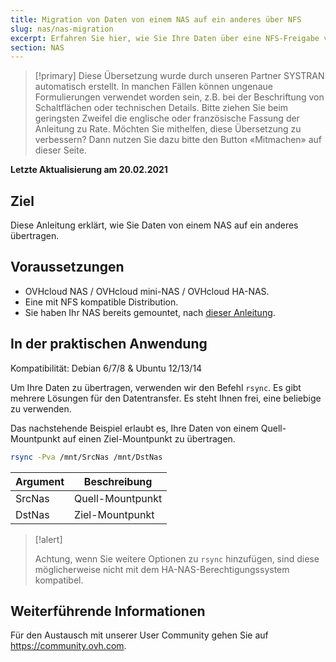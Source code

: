 ```yaml
---
title: Migration von Daten von einem NAS auf ein anderes über NFS
slug: nas/nas-migration
excerpt: Erfahren Sie hier, wie Sie Ihre Daten über eine NFS-Freigabe von einem NAS auf ein anderes migrieren.
section: NAS
---
```


> [!primary]
> Diese Übersetzung wurde durch unseren Partner SYSTRAN automatisch erstellt. In manchen Fällen können ungenaue Formulierungen verwendet worden sein, z.B. bei der Beschriftung von Schaltflächen oder technischen Details. Bitte ziehen Sie beim geringsten Zweifel die englische oder französische Fassung der Anleitung zu Rate. Möchten Sie mithelfen, diese Übersetzung zu verbessern? Dann nutzen Sie dazu bitte den Button «Mitmachen» auf dieser Seite.
>

**Letzte Aktualisierung am 20.02.2021**

## Ziel

Diese Anleitung erklärt, wie Sie Daten von einem NAS auf ein anderes übertragen. 

## Voraussetzungen

- OVHcloud NAS / OVHcloud mini-NAS / OVHcloud HA-NAS.
- Eine mit NFS kompatible Distribution.
- Sie haben Ihr NAS bereits gemountet, nach [dieser Anleitung](https://docs.ovh.com/de/storage/nas-nfs/).

## In der praktischen Anwendung

Kompatibilität: Debian 6/7/8 & Ubuntu 12/13/14

Um Ihre Daten zu übertragen, verwenden wir den Befehl `rsync`. Es gibt mehrere Lösungen für den Datentransfer. Es steht Ihnen frei, eine beliebige zu verwenden.

Das nachstehende Beispiel erlaubt es, Ihre Daten von einem Quell-Mountpunkt auf einen Ziel-Mountpunkt zu übertragen.

```sh
rsync -Pva /mnt/SrcNas /mnt/DstNas
```

|Argument|Beschreibung|
|---|---|
|SrcNas|Quell-Mountpunkt|
|DstNas|Ziel-Mountpunkt|

> [!alert]
>
> Achtung, wenn Sie weitere Optionen zu `rsync` hinzufügen, sind diese möglicherweise nicht mit dem HA-NAS-Berechtigungssystem kompatibel.
>

## Weiterführende Informationen

Für den Austausch mit unserer User Community gehen Sie auf <https://community.ovh.com>.
